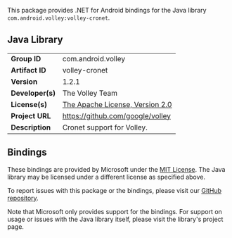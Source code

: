 This package provides .NET for Android bindings for the Java library `com.android.volley:volley-cronet`.

## Java Library

| | |
|-|-|
| **Group ID** | com.android.volley |
| **Artifact ID** | volley-cronet |
| **Version** | 1.2.1 |
| **Developer(s)** | The Volley Team |
| **License(s)** | [The Apache License, Version 2.0](http://www.apache.org/licenses/LICENSE-2.0.txt) |
| **Project URL** | https://github.com/google/volley |
| **Description** | Cronet support for Volley. |

## Bindings

These bindings are provided by Microsoft under the [MIT License](https://opensource.org/licenses/MIT). The Java
library may be licensed under a different license as specified above.

To report issues with this package or the bindings, please visit our [GitHub repository](https://aka.ms/android-libraries).

Note that Microsoft only provides support for the bindings. For support on
usage or issues with the Java library itself, please visit the library's project page.
